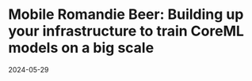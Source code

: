 # Mobile Romandie Beer: Building up your infrastructure to train CoreML models on a big scale
2024-05-29

